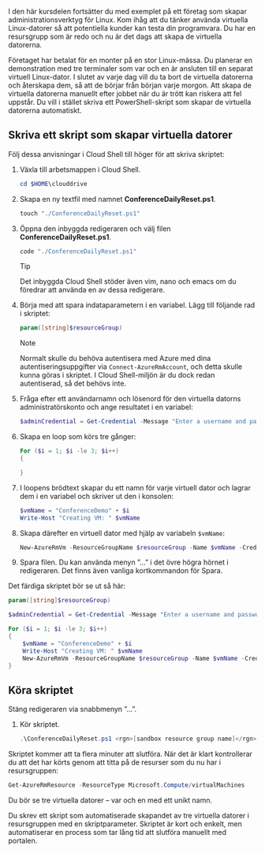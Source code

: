 I den här kursdelen fortsätter du med exemplet på ett företag som skapar administrationsverktyg för Linux. Kom ihåg att du tänker använda virtuella Linux-datorer så att potentiella kunder kan testa din programvara. Du har en resursgrupp som är redo och nu är det dags att skapa de virtuella datorerna.

Företaget har betalat för en monter på en stor Linux-mässa. Du planerar en demonstration med tre terminaler som var och en är ansluten till en separat virtuell Linux-dator. I slutet av varje dag vill du ta bort de virtuella datorerna och återskapa dem, så att de börjar från början varje morgon. Att skapa de virtuella datorerna manuellt efter jobbet när du är trött kan riskera att fel uppstår. Du vill i stället skriva ett PowerShell-skript som skapar de virtuella datorerna automatiskt.

## <a name="write-a-script-that-creates-virtual-machines"></a>Skriva ett skript som skapar virtuella datorer

Följ dessa anvisningar i Cloud Shell till höger för att skriva skriptet:

1. Växla till arbetsmappen i Cloud Shell.

    ```powershell
    cd $HOME\clouddrive
    ```

1. Skapa en ny textfil med namnet **ConferenceDailyReset.ps1**.

    ```powershell
    touch "./ConferenceDailyReset.ps1"
    ```

1. Öppna den inbyggda redigeraren och välj filen **ConferenceDailyReset.ps1**.

    ```powershell
    code "./ConferenceDailyReset.ps1"
    ```
    > [!TIP]
    > Det inbyggda Cloud Shell stöder även vim, nano och emacs om du föredrar att använda en av dessa redigerare.

1. Börja med att spara indataparametern i en variabel. Lägg till följande rad i skriptet:

    ```powershell
    param([string]$resourceGroup)
    ```

    > [!NOTE]
    > Normalt skulle du behöva autentisera med Azure med dina autentiseringsuppgifter via `Connect-AzureRmAccount`, och detta skulle kunna göras i skriptet. I Cloud Shell-miljön är du dock redan autentiserad, så det behövs inte.

1. Fråga efter ett användarnamn och lösenord för den virtuella datorns administratörskonto och ange resultatet i en variabel:

    ```powershell
    $adminCredential = Get-Credential -Message "Enter a username and password for the VM administrator."
    ```

1. Skapa en loop som körs tre gånger:

    ```powershell
    For ($i = 1; $i -le 3; $i++) 
    {

    }
    ```

1. I loopens brödtext skapar du ett namn för varje virtuell dator och lagrar dem i en variabel och skriver ut den i konsolen:

    ```powershell
    $vmName = "ConferenceDemo" + $i
    Write-Host "Creating VM: " $vmName
    ```

1. Skapa därefter en virtuell dator med hjälp av variabeln `$vmName`:

   ```powershell
   New-AzureRmVm -ResourceGroupName $resourceGroup -Name $vmName -Credential $adminCredential -Image UbuntuLTS
   ```

1. Spara filen. Du kan använda menyn ”...” i det övre högra hörnet i redigeraren. Det finns även vanliga kortkommandon för Spara.

Det färdiga skriptet bör se ut så här:

```powershell
param([string]$resourceGroup)

$adminCredential = Get-Credential -Message "Enter a username and password for the VM administrator."

For ($i = 1; $i -le 3; $i++)
{
    $vmName = "ConferenceDemo" + $i
    Write-Host "Creating VM: " $vmName
    New-AzureRmVm -ResourceGroupName $resourceGroup -Name $vmName -Credential $adminCredential -Image UbuntuLTS
}
```

## <a name="execute-the-script"></a>Köra skriptet

Stäng redigeraren via snabbmenyn ”...”.

1. Kör skriptet.

    ```powershell
    .\ConferenceDailyReset.ps1 <rgn>[sandbox resource group name]</rgn>
    ```
    
Skriptet kommer att ta flera minuter att slutföra. När det är klart kontrollerar du att det har körts genom att titta på de resurser som du nu har i resursgruppen:

```powershell
Get-AzureRmResource -ResourceType Microsoft.Compute/virtualMachines
```

Du bör se tre virtuella datorer – var och en med ett unikt namn.

Du skrev ett skript som automatiserade skapandet av tre virtuella datorer i resursgruppen med en skriptparameter. Skriptet är kort och enkelt, men automatiserar en process som tar lång tid att slutföra manuellt med portalen.